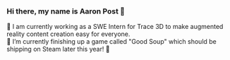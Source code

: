 ### Hi there, my name is Aaron Post 👋   
🔭 I am currently working as a SWE Intern for Trace 3D to make augmented reality content creation easy for everyone.   
🌱 I’m currently finishing up a game called "Good Soup" which should be shipping on Steam later this year! 
🥽 
